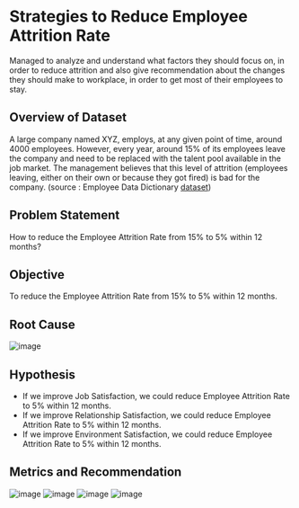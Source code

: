 # Strategies to Reduce Employee Attrition Rate
Managed to analyze and understand what factors they should focus on, in order to reduce attrition and also give recommendation about the changes they should make to workplace, in order to get most of their employees to stay.

## Overview of Dataset
A large company named XYZ, employs, at any given point of time, around 4000 employees. However, every year, around 15% of its employees leave the company and need to be replaced with the talent pool available in the job market. The management believes that this level of attrition (employees leaving, either on their own or because they got fired) is bad for the company. (source : Employee Data Dictionary [dataset](https://docs.google.com/spreadsheets/d/1z_-5J9ovsJKIHVqNhpJwLSmx1mzfzriJ/edit?usp=sharing&ouid=107908588904619069936&rtpof=true&sd=true)) 

## Problem Statement
How to reduce the Employee Attrition Rate from 15% to 5%  within 12 months?

## Objective
To reduce the Employee Attrition Rate from 15% to 5% within 12 months.

## Root Cause

![image](https://user-images.githubusercontent.com/100940506/215728824-f19f9bd0-7e8e-44ea-ad92-9c6622a119a7.png)

## Hypothesis
- If we improve Job Satisfaction, we could reduce Employee Attrition Rate to 5% within 12 months.
- If we improve Relationship Satisfaction, we could reduce Employee Attrition Rate to 5% within 12 months.
- If we improve Environment Satisfaction, we could reduce Employee Attrition Rate to 5% within 12 months.

## Metrics and Recommendation

![image](https://user-images.githubusercontent.com/100940506/215729802-9bfcd51c-70d8-47a2-b6b7-830b3291ce4c.png)
![image](https://user-images.githubusercontent.com/100940506/215729956-42641466-f921-43dd-87f7-8596532ca01e.png)
![image](https://user-images.githubusercontent.com/100940506/215730074-edb0acc5-960b-4532-aad1-e1359de1a256.png)
![image](https://user-images.githubusercontent.com/100940506/215730241-438406ec-95b4-4a48-a3ee-3c7d29b3896e.png)

 
 
